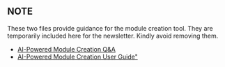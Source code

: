 ## NOTE
These two files provide guidance for the module creation tool. They are temporarily included here for the newsletter. Kindly avoid removing them.

- [AI-Powered Module Creation Q&A](https://github.com/MicrosoftLearning/click-throughs/raw/refs/heads/main/downloads/module_creation/AI-PoweredModuleCreationQandA.docx)
- [AI-Powered Module Creation User Guide"](https://github.com/MicrosoftLearning/click-throughs/raw/refs/heads/main/downloads/module_creation/AI-PoweredModuleCreationUserGuide.docx)
